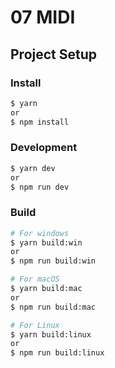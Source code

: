 # 07 MIDI

## Project Setup

### Install

```bash
$ yarn
or
$ npm install
```

### Development

```bash
$ yarn dev
or
$ npm run dev
```

### Build

```bash
# For windows
$ yarn build:win
or
$ npm run build:win

# For macOS
$ yarn build:mac
or
$ npm run build:mac

# For Linux
$ yarn build:linux
or
$ npm run build:linux
```
